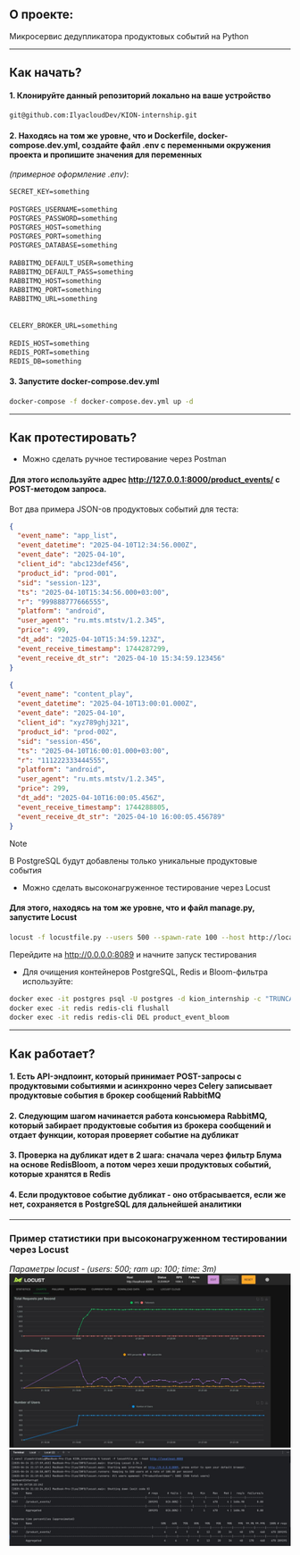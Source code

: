 ## О проекте:
Микросервис дедупликатора продуктовых событий на Python
___
## Как начать?
#### 1. Клонируйте данный репозиторий локально на ваше устройство
```bash
git@github.com:IlyacloudDev/KION-internship.git
```
#### 2. Находясь на том же уровне, что и Dockerfile, docker-compose.dev.yml, создайте файл .env с переменными окружения проекта и пропишите значения для переменных
*(примерное оформление .env)*:
```
SECRET_KEY=something

POSTGRES_USERNAME=something
POSTGRES_PASSWORD=something
POSTGRES_HOST=something
POSTGRES_PORT=something
POSTGRES_DATABASE=something

RABBITMQ_DEFAULT_USER=something
RABBITMQ_DEFAULT_PASS=something
RABBITMQ_HOST=something
RABBITMQ_PORT=something
RABBITMQ_URL=something


CELERY_BROKER_URL=something

REDIS_HOST=something
REDIS_PORT=something
REDIS_DB=something
```
#### 3. Запустите docker-compose.dev.yml
```bash
docker-compose -f docker-compose.dev.yml up -d
````
___
## Как протестировать?
- Можно сделать ручное тестирование через Postman

#### Для этого используйте адрес http://127.0.0.1:8000/product_events/ с POST-методом запроса. 

Вот два примера JSON-ов продуктовых событий для теста:
```json
{
  "event_name": "app_list",
  "event_datetime": "2025-04-10T12:34:56.000Z",
  "event_date": "2025-04-10",
  "client_id": "abc123def456",
  "product_id": "prod-001",
  "sid": "session-123",
  "ts": "2025-04-10T15:34:56.000+03:00",
  "r": "999888777666555",
  "platform": "android",
  "user_agent": "ru.mts.mtstv/1.2.345",
  "price": 499,
  "dt_add": "2025-04-10T15:34:59.123Z",
  "event_receive_timestamp": 1744287299,
  "event_receive_dt_str": "2025-04-10 15:34:59.123456"
}
```
```json
{
  "event_name": "content_play",
  "event_datetime": "2025-04-10T13:00:01.000Z",
  "event_date": "2025-04-10",
  "client_id": "xyz789ghj321",
  "product_id": "prod-002",
  "sid": "session-456",
  "ts": "2025-04-10T16:00:01.000+03:00",
  "r": "111222333444555",
  "platform": "android",
  "user_agent": "ru.mts.mtstv/1.2.345",
  "price": 299,
  "dt_add": "2025-04-10T16:00:05.456Z",
  "event_receive_timestamp": 1744288805,
  "event_receive_dt_str": "2025-04-10 16:00:05.456789"
}
```
>[!NOTE]
> В PostgreSQL будут добавлены только уникальные продуктовые события
- Можно сделать высоконагруженное тестирование через Locust

#### Для этого, находясь на том же уровне, что и файл manage.py, запустите Locust
```bash
locust -f locustfile.py --users 500 --spawn-rate 100 --host http://localhost:8000 
```
Перейдите на http://0.0.0.0:8089 и начните запуск тестирования
- Для очищения контейнеров PostgreSQL, Redis и Bloom-фильтра используйте:
```bash
docker exec -it postgres psql -U postgres -d kion_internship -c "TRUNCATE TABLE product_events_productevent RESTART IDENTITY CASCADE;"
docker exec -it redis redis-cli flushall
docker exec -it redis redis-cli DEL product_event_bloom
```
___
## Как работает?
#### 1. Есть API-эндпоинт, который принимает POST-запросы с продуктовыми событиями и асинхронно через Celery записывает продуктовые события в брокер сообщений RabbitMQ

#### 2. Следующим шагом начинается работа консьюмера RabbitMQ, который забирает продуктовые события из брокера сообщений и отдает функции, которая проверяет событие на дубликат

#### 3. Проверка на дубликат идет в 2 шага: сначала через фильтр Блума на основе RedisBloom, а потом через хеши продуктовых событий, которые хранятся в Redis

#### 4. Если продуктовое событие дубликат - оно отбрасывается, если же нет, сохраняется в PostgreSQL для дальнейшей аналитики

___
### Пример статистики при высоконагруженном тестировании через Locust
*Параметры locust - (users: 500; ram up: 100; time: 3m)*
![Статистика locust](assets/test_example_locust.jpg)
![Статистика locust терминал](assets/test_example_terminal.jpg)